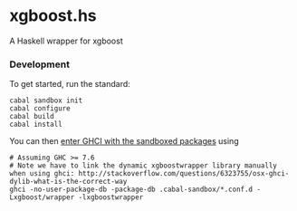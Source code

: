 # xgboost.hs

A Haskell wrapper for xgboost

### Development

To get started, run the standard:

```
cabal sandbox init
cabal configure
cabal build
cabal install
```

You can then [enter GHCI with the sandboxed packages](http://stackoverflow.com/questions/17014270/how-can-i-use-ghci-with-the-new-cabal-1-17-sandboxes) using

```
# Assuming GHC >= 7.6
# Note we have to link the dynamic xgboostwrapper library manually when using ghci: http://stackoverflow.com/questions/6323755/osx-ghci-dylib-what-is-the-correct-way
ghci -no-user-package-db -package-db .cabal-sandbox/*.conf.d -Lxgboost/wrapper -lxgboostwrapper
```
